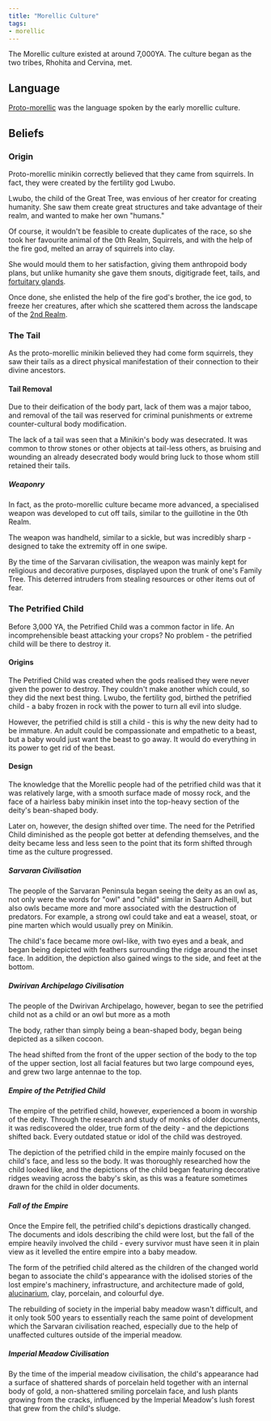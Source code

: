 ```yaml
---
title: "Morellic Culture"
tags:
- morellic
---
```

The Morellic culture existed at around 7,000YA. The culture began as the two tribes, Rhohita and Cervina, met.

## Language
[Proto-morellic](languages/morello-rudhiric/morellic/proto-morellic.md) was the language spoken by the early morellic culture.

## Beliefs
### Origin
Proto-morellic minikin correctly believed that they came from squirrels. In fact, they were created by the fertility god Lwubo.

Lwubo, the child of the Great Tree, was envious of her creator for creating humanity. She saw them create great structures and take advantage of their realm, and wanted to make her own "humans."

Of course, it wouldn't be feasible to create duplicates of the race, so she took her favourite animal of the 0th Realm, Squirrels, and with the help of the fire god, melted an array of squirrels into clay.

She would mould them to her satisfaction, giving them anthropoid body plans, but unlike humanity she gave them snouts, digitigrade feet, tails, and [fortuitary glands](fauna/biology/fortuitary-gland).

Once done, she enlisted the help of the fire god's brother, the ice god, to freeze her creatures, after which she scattered them across the landscape of the [2nd Realm](locations/2nd-realm/2nd-realm.md).

### The Tail
As the proto-morellic minikin believed they had come form squirrels, they saw their tails as a direct physical manifestation of their connection to their divine ancestors.

#### Tail Removal
Due to their deification of the body part, lack of them was a major taboo, and removal of the tail was reserved for criminal punishments or extreme counter-cultural body modification.

The lack of a tail was seen that a Minikin's body was desecrated. It was common to throw stones or other objects at tail-less others, as bruising and wounding an already desecrated body would bring luck to those whom still retained their tails.

##### Weaponry
In fact, as the proto-morellic culture became more advanced, a specialised weapon was developed to cut off tails, similar to the guillotine in the 0th Realm.

The weapon was handheld, similar to a sickle, but was incredibly sharp - designed to take the extremity off in one swipe.

By the time of the Sarvaran civilisation, the weapon was mainly kept for religious and decorative purposes, displayed upon the trunk of one's Family Tree. This deterred intruders from stealing resources or other items out of fear.

### The Petrified Child
Before 3,000 YA, the Petrified Child was a common factor in life. An incomprehensible beast attacking your crops? No problem - the petrified child will be there to destroy it.

#### Origins
The Petrified Child was created when the gods realised they were never given the power to destroy. They couldn't make another which could, so they did the next best thing. Lwubo, the fertility god, birthed the petrified child - a baby frozen in rock with the power to turn all evil into sludge.

However, the petrified child is still a child - this is why the new deity had to be immature. An adult could be compassionate and empathetic to a beast, but a baby would just want the beast to go away. It would do everything in its power to get rid of the beast.

#### Design
The knowledge that the Morellic people had of the petrified child was that it was relatively large, with a smooth surface made of mossy rock, and the face of a hairless baby minikin inset into the top-heavy section of the deity's bean-shaped body.

Later on, however, the design shifted over time. The need for the Petrified Child diminished as the people got better at defending themselves, and the deity became less and less seen to the point that its form shifted through time as the culture progressed.

##### Sarvaran Civilisation
The people of the Sarvaran Peninsula began seeing the deity as an owl as, not only were the words for "owl" and "child" similar in Saarn Adheill, but also owls became more and more associated with the destruction of predators. For example, a strong owl could take and eat a weasel, stoat, or pine marten which would usually prey on Minikin.

The child's face became more owl-like, with two eyes and a beak, and began being depicted with feathers surrounding the ridge around the inset face. In addition, the depiction also gained wings to the side, and feet at the bottom.

##### Dwirivan Archipelago Civilisation
The people of the Dwirivan Archipelago, however, began to see the petrified child not as a child or an owl but more as a moth

The body, rather than simply being a bean-shaped body, began being depicted as a silken cocoon.

The head shifted from the front of the upper section of the body to the top of the upper section, lost all facial features but two large compound eyes, and grew two large antennae to the top.

##### Empire of the Petrified Child
The empire of the petrified child, however, experienced a boom in worship of the deity. Through the research and study of monks of older documents, it was rediscovered the older, true form of the deity - and the depictions shifted back. Every  outdated statue or idol of the child was destroyed.

The depiction of the petrified child in the empire mainly focused on the child's face, and less so the body. It was thoroughly researched how the child looked like, and the depictions of the child began featuring decorative ridges weaving across the baby's skin, as this was a feature sometimes drawn for the child in older documents.

##### Fall of the Empire
Once the Empire fell, the petrified child's depictions drastically changed. The documents and idols describing the child were lost, but the fall of the empire heavily involved the child - every survivor must have seen it in plain view as it levelled the entire empire into a baby meadow.

The form of the petrified child altered as the children of the changed world began to associate the child's appearance with the idolised stories of the lost empire's machinery, infrastructure, and architecture made of gold, [alucinarium](alucinara/alucinarium.md), clay, porcelain, and colourful dye.

The rebuilding of society in the imperial baby meadow wasn't difficult, and it only took 500 years to essentially reach the same point of development which the Sarvaran civilisation reached, especially due to the help of unaffected cultures outside of the imperial meadow.

##### Imperial Meadow Civilisation
By the time of the imperial meadow civilisation, the child's appearance had a surface of shattered shards of porcelain held together with an internal body of gold, a non-shattered smiling porcelain face, and lush plants growing from the cracks, influenced by the Imperial Meadow's lush forest that grew from the child's sludge.